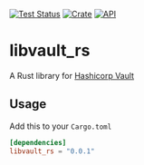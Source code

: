[![Test Status](https://github.com/abedra/libvault_rs/workflows/tests/badge.svg?event=push)](https://github.com/abedra/libvault_rs/actions)
[![Crate](https://img.shields.io/crates/v/libvault_rs.svg)](https://crates.io/crates/libvault_rs)
[![API](https://docs.rs/libvault_rs/badge.svg)](https://docs.rs/libvault_rs)

# libvault_rs

A Rust library for [Hashicorp Vault](https://www.vaultproject.io/)

## Usage

Add this to your `Cargo.toml`

```toml
[dependencies]
libvault_rs = "0.0.1"
```
